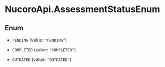 # NucoroApi.AssessmentStatusEnum

## Enum


* `PENDING` (value: `"PENDING"`)

* `COMPLETED` (value: `"COMPLETED"`)

* `OUTDATED` (value: `"OUTDATED"`)


